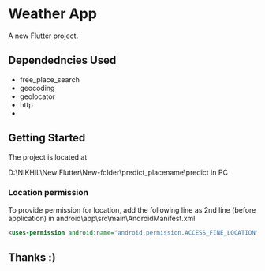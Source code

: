# Weather App

A new Flutter project.

## Dependedncies Used

* free_place_search
* geocoding
* geolocator
* http
* 

## Getting Started
The project is located at 

D:\NIKHIL\New Flutter\New-folder\predict_placename\predict in PC


### Location permission

To provide permission for location, add the following line as 2nd line (before application) in android\app\src\main\AndroidManifest.xml

```xml
<uses-permission android:name="android.permission.ACCESS_FINE_LOCATION"/> 
```

## Thanks :)

